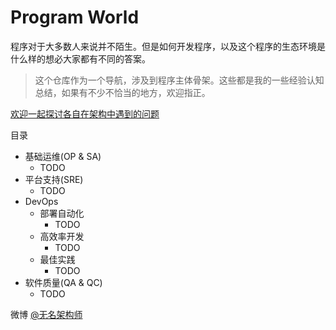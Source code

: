 # Program World
程序对于大多数人来说并不陌生。但是如何开发程序，以及这个程序的生态环境是什么样的想必大家都有不同的答案。

> 这个仓库作为一个导航，涉及到程序主体骨架。这些都是我的一些经验认知总结，如果有不少不恰当的地方，欢迎指正。

[欢迎一起探讨各自在架构中遇到的问题](https://github.com/liu-jerry/program-world/issues)

目录

* 基础运维(OP & SA)
    * TODO
* 平台支持(SRE)
	* TODO
* DevOps
	* 部署自动化
		* TODO
	* 高效率开发
		* TODO
	* 最佳实践
		* TODO
* 软件质量(QA & QC)
	* TODO

微博 [@无名架构师](http://weibo.cn/oyach)